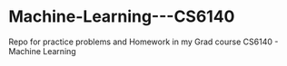 # Machine-Learning---CS6140
Repo for practice problems and Homework in my Grad course CS6140 - Machine Learning
